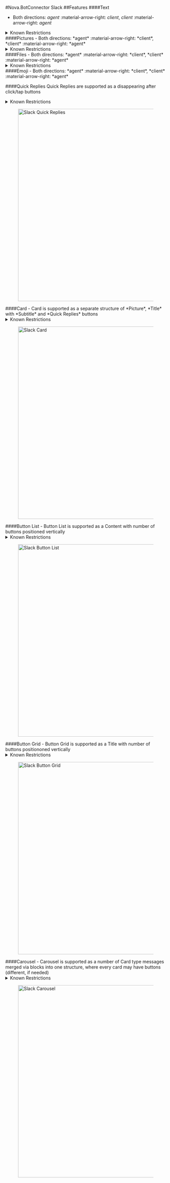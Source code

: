 #Nova.BotConnector Slack
##Features
####Text
- Both directions: *agent* :material-arrow-right: *client*, *client* :material-arrow-right: *agent*

<details><summary>Known Restrictions</summary>
<p>
```
• Truncates messages containing more than 40000 characters
```
</p>
</details>
####Pictures
- Both directions: *agent* :material-arrow-right: *client*, *client* :material-arrow-right: *agent*

<details><summary>Known Restrictions</summary>
<p>
```
• Formats: GIF, JPEG, PNG, and BMP
• Any size and resolution, but the overall files size is burdened by plan
• Up to 10 photos
```
</p>
</details>
####Files
- Both directions: *agent* :material-arrow-right: *client*, *client* :material-arrow-right: *agent*

<details><summary>Known Restrictions</summary>
<p>
```
• One file can have any size, but the overall files size is burdened by plan
• Up to 5GB of files to workspace (free plan)
• 10GB per member on the Pro plan
• 20GB per member on the Business+ plan 
```
</p>
</details>
####Emoji
- Both directions: *agent* :material-arrow-right: *client*, *client* :material-arrow-right: *agent*

####Quick Replies
Quick Replies are supported as a disappearing after click/tap buttons
<details><summary>Known Restrictions</summary>
<p>
```
• Type: Blocks
• Maximum content length 3000 characters
• Maximum 5 buttons per row
• Maximum 49 rows
• Maximum label length 75 characters
```
</p>
</details>
<figure> <img src="/novadocs/components/botconnector/examples/SlackConnectorQuickReplies.png" title="Slack Quick Replies" width="600" height"500"> </a> </figure>
####Card
- Card is supported as a separate structure of *Picture*, *Title* with *Subtitle* and *Quick Replies* buttons
<details><summary>Known Restrictions</summary>
<p>
```
• Type: Blocks
• Known restrictions:
• Maximum title length 150 characters
• Maximum subtitle length 3000 characters
• Maximum label length 75 characters
• Maximum 5 buttons per row
• Maximum 47 rows
• Formats: GIF, JPEG, PNG, and BMP
```
</p>
</details>
<figure> <img src="/novadocs/components/botconnector/examples/SlackConnectorCard.png" title="Slack Card" width="600" height"500"> </a> </figure>
####Button List
- Button List is supported as a Content with number of buttons positioned vertically
<details><summary>Known Restrictions</summary>
<p>
```
• Type: Blocks
• Maximum content length 3000 characters
• Maximum 5 buttons per row
• Maximum 49 rows
• Maximum label length 75 characters
```
</p>
</details>
<figure> <img src="/novadocs/components/botconnector/examples/SlackConnectorButtonlist.png" title="Slack Button List" width="600" height"500"> </a> </figure>
####Button Grid
- Button Grid is supported as a Title with number of buttons positiononed vertically
<details><summary>Known Restrictions</summary>
<p>
```
• Type: Blocks
• Maximum content length 3000 characters
• Maximum 5 buttons per row
• Maximum 49 rows
• Maximum label length 75 characters
```
</p>
</details>
<figure> <img src="/novadocs/components/botconnector/examples/SlackConnectorButtongrid.png" title="Slack Button Grid" width="600" height"500"> </a> </figure>
####Carousel
- Carousel is supported as a number of Card type messages merged via blocks into one structure, where every card may have buttons (different, if needed)
<details><summary>Known Restrictions</summary>
<p>
```
• Type: Blocks
• Known restrictions:
• Maximum title length 150 characters
• Maximum subtitle length 3000 characters
• Maximum label length 75 characters
• Maximum 5 buttons per row
• Maximum 47 rows
• Formats: GIF, JPEG, PNG, and BMP
```
</p>
</details>
<figure> <img src="/novadocs/components/botconnector/examples/SlackConnectorCarousel.png" title="Slack Carousel" width="600" height"500"> </a> </figure>